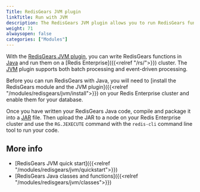 ```yaml
---
Title: RedisGears JVM plugin
linkTitle: Run with JVM
description: The RedisGears JVM plugin allows you to run RedisGears functions in the Java virtual machine.
weight: 71
alwaysopen: false
categories: ["Modules"]
---
```


With the [RedisGears JVM plugin](https://github.com/RedisGears/JVMPlugin), you can write RedisGears functions in [Java](https://en.wikipedia.org/wiki/Java_(programming_language)) and run them on a [Redis Enterprise]({{<relref "/rs/">}}) cluster. The [JVM](https://en.wikipedia.org/wiki/Java_virtual_machine) plugin supports both batch processing and event-driven processing.

Before you can run RedisGears with Java, you will need to [install the RedisGears module and the JVM plugin]({{<relref "/modules/redisgears/jvm/install">}}) on your Redis Enterprise cluster and enable them for your database.

Once you have written your RedisGears Java code, compile and package it into a [JAR](https://en.wikipedia.org/wiki/JAR_(file_format)) file. Then upload the JAR to a node on your Redis Enterprise cluster and use the `RG.JEXECUTE` command with the `redis-cli` command line tool to run your code.

## More info

- [RedisGears JVM quick start]({{<relref "/modules/redisgears/jvm/quickstart">}})
- [RedisGears Java classes and functions]({{<relref "/modules/redisgears/jvm/classes">}})